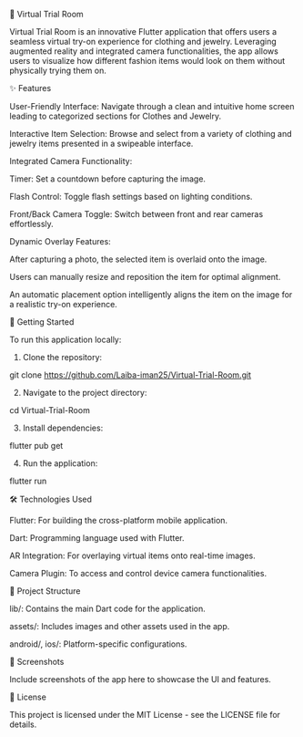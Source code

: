 📱 Virtual Trial Room

Virtual Trial Room is an innovative Flutter application that offers users a seamless virtual try-on experience for clothing and jewelry. Leveraging augmented reality and integrated camera functionalities, the app allows users to visualize how different fashion items would look on them without physically trying them on.

✨ Features

User-Friendly Interface: Navigate through a clean and intuitive home screen leading to categorized sections for Clothes and Jewelry.

Interactive Item Selection: Browse and select from a variety of clothing and jewelry items presented in a swipeable interface.

Integrated Camera Functionality:

Timer: Set a countdown before capturing the image.

Flash Control: Toggle flash settings based on lighting conditions.

Front/Back Camera Toggle: Switch between front and rear cameras effortlessly.


Dynamic Overlay Features:

After capturing a photo, the selected item is overlaid onto the image.

Users can manually resize and reposition the item for optimal alignment.

An automatic placement option intelligently aligns the item on the image for a realistic try-on experience.



🚀 Getting Started

To run this application locally:

1. Clone the repository:

git clone https://github.com/Laiba-iman25/Virtual-Trial-Room.git


2. Navigate to the project directory:

cd Virtual-Trial-Room


3. Install dependencies:

flutter pub get


4. Run the application:

flutter run



🛠️ Technologies Used

Flutter: For building the cross-platform mobile application.

Dart: Programming language used with Flutter.

AR Integration: For overlaying virtual items onto real-time images.

Camera Plugin: To access and control device camera functionalities.


📂 Project Structure

lib/: Contains the main Dart code for the application.

assets/: Includes images and other assets used in the app.

android/, ios/: Platform-specific configurations.


📸 Screenshots

Include screenshots of the app here to showcase the UI and features.

📄 License

This project is licensed under the MIT License - see the LICENSE file for details.

